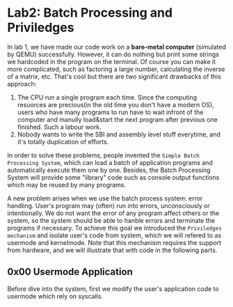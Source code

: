 # Lab2: Batch Processing and Priviledges

In lab 1, we have made our code work on a **bare-metal computer** (simulated by QEMU) successfully. However, it can do nothing but print some strings we hardcoded in the program on the terminal. Of course you can make it more complicated, such as factoring a large number, calculating the inverse of a matrix, etc. That's cool but there are two significant drawbacks of this approach:

1. The CPU run a single program each time. Since the computing resuorces are precious(in the old time you don't have a modern OS), users who have many programs to run have to wait infront of the computer and manully load&start the next program after previous one finished. Such a labour work.
2. Nobody wants to write the SBI and assembly level stuff everytime, and it's totally duplication of efforts.

In order to solve these problems, people invented the `Simple Batch Processing System`, which can load a batch of application programs and automatically execute them one by one. Besides, the Batch Processing System will provide some "library" code such as console output functions which may be reused by many programs. 

A new problem arises when we use the batch process system: error handling. User's program may (often) run into errors, unconsciously or intentionally. We do not want the error of any program affect others or the system, so the system should be able to hanble errors and terminate the programs if necessary. To achieve this goal we introduced the `Priviledges mechanism` and isolate user's code from system, which we will refered to as usermode and kernelmode. Note that this mechanism requires the support from hardware, and we will illustrate that with code in the following parts.

## 0x00 Usermode Application

Before dive into the system, first we modify the user's application code to usermode which rely on syscalls.